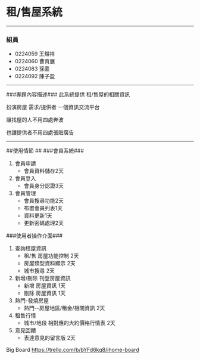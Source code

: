 # 租/售屋系統 #

----------

### 組員 ###
- 0224059 王煜祥
- 0224060 曹育展
- 0224083 孫豪
- 0224092 陳子盈


----------
###專題內容描述###
此系統提供 租/售屋的相關資訊

扮演房屋 需求/提供者 一個資訊交流平台

讓找屋的人不用四處奔波

也讓提供者不用四處張貼廣告

----------

##使用情節 ##
###會員系統###
1. 會員申請
	- 會員資料儲存2天
2. 會員登入
	- 會員身分認證3天
3. 會員管理
	- 會員搜尋功能2天
	- 布置會員列表1天
	- 資料更新1天
	- 更新密碼處理2天
	
###使用者操作介面###
1. 查詢租屋資訊
	- 租/售 房屋功能控制 2天
	- 房屋類型資料顯示 2天
	- 城市搜尋 2天
2. 新增/刪除 刊登房屋資訊
	- 新增 房屋資訊 1天
	- 刪除 房屋資訊 1天
3. 熱門-發燒房屋
	- 熱門--房屋地區/租金/相關資訊 2天
4. 租售行情
	- 城市/地段 相對應的大約價格行情表 2天
5. 意見回饋
	- 表達意見的留言版 2天

Big Board https://trello.com/b/bYFd6kq8/ihome-board
